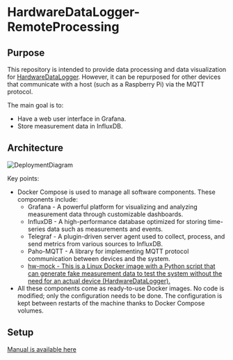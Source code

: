 # HardwareDataLogger-RemoteProcessing

## Purpose

This repository is intended to provide data processing and data visualization for [HardwareDataLogger](https://github.com/RobertGawron/HardwareDataLogger). However, it can be repurposed for other devices that communicate with a host (such as a Raspberry Pi) via the MQTT protocol.

The main goal is to:

- Have a web user interface in Grafana.
- Store measurement data in InfluxDB.

## Architecture

![DeploymentDiagram](./Documentation/Diagrams/DeploymentDiagram.svg)

Key points:

- Docker Compose is used to manage all software components. These components include:
  - Grafana - A powerful platform for visualizing and analyzing measurement data through customizable dashboards.
  - InfluxDB - A high-performance database optimized for storing time-series data such as measurements and events.
  - Telegraf - A plugin-driven server agent used to collect, process, and send metrics from various sources to InfluxDB.
  - Paho-MQTT - A library for implementing MQTT protocol communication between devices and the system.
  - [hw-mock - This is a Linux Docker image with a Python script that can generate fake measurement data to test the system without the need for an actual device (HardwareDataLogger).](./Target/Test/README.md)
- All these components come as ready-to-use Docker images. No code is modified; only the configuration needs to be done. The configuration is kept between restarts of the machine thanks to Docker Compose volumes.

## Setup

[Manual is available here](./Host/README.md)
